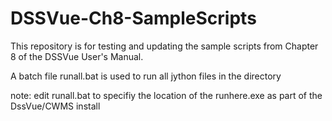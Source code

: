 # DSSVue-Ch8-SampleScripts
This repository is for testing and updating the sample scripts from Chapter 8 of the DSSVue User's Manual.


A batch file runall.bat is used to run all jython files in the directory

note: edit runall.bat to specifiy the location of the runhere.exe as part of the DssVue/CWMS install
